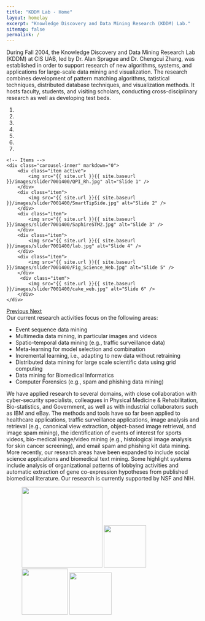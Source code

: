 ```yaml
---
title: "KDDM Lab - Home"
layout: homelay
excerpt: "Knowledge Discovery and Data Mining Research (KDDM) Lab."
sitemap: false
permalink: /
---
```

<div markdown="0" text-align: justify; text-justify: inter-word;   >

During Fall 2004, the Knowledge Discovery and Data Mining Research Lab (KDDM) at CIS UAB, led by Dr. Alan Sprague and Dr. Chengcui Zhang, was established in  order  to support research of new algorithms, systems, and applications for large-scale data mining and visualization. The research combines development of pattern matching algorithms, tatistical techniques, distributed database techniques, and visualization methods. It hosts faculty, students, and visiting scholars, conducting cross-disciplinary research as well as developing test beds.
</div >
<div markdown="0" id="carousel" class="carousel slide" data-ride="carousel" data-interval="4000" data-pause="hover" >
    <!-- Menu -->
    <ol class="carousel-indicators">
        <li data-target="#carousel" data-slide-to="0" class="active"></li>
        <li data-target="#carousel" data-slide-to="1"></li>
        <li data-target="#carousel" data-slide-to="2"></li>
        <li data-target="#carousel" data-slide-to="3"></li>
        <li data-target="#carousel" data-slide-to="4"></li>
        <li data-target="#carousel" data-slide-to="5"></li>
        <li data-target="#carousel" data-slide-to="6"></li>
    </ol>

    <!-- Items -->
    <div class="carousel-inner" markdown="0">
        <div class="item active">
            <img src="{{ site.url }}{{ site.baseurl }}/images/slider7001400/QPI_Rh.jpg" alt="Slide 1" />
        </div>
        <div class="item">
            <img src="{{ site.url }}{{ site.baseurl }}/images/slider7001400/SmartTipSide.jpg" alt="Slide 2" />
        </div>
        <div class="item">
            <img src="{{ site.url }}{{ site.baseurl }}/images/slider7001400/SaphireSTM2.jpg" alt="Slide 3" />
        </div>
        <div class="item">
            <img src="{{ site.url }}{{ site.baseurl }}/images/slider7001400/lab.jpg" alt="Slide 4" />
        </div>
        <div class="item">
            <img src="{{ site.url }}{{ site.baseurl }}/images/slider7001400/Fig_Science_Web.jpg" alt="Slide 5" />
        </div>       
         <div class="item">
            <img src="{{ site.url }}{{ site.baseurl }}/images/slider7001400/cake_web.jpg" alt="Slide 6" />
        </div>
    </div>
  <a class="left carousel-control" href="#carousel" role="button" data-slide="prev">
    <span class="glyphicon glyphicon-chevron-left" aria-hidden="true"></span>
    <span class="sr-only">Previous</span>
  </a>
  <a class="right carousel-control" href="#carousel" role="button" data-slide="next">
    <span class="glyphicon glyphicon-chevron-right" aria-hidden="true"></span>
    <span class="sr-only">Next</span>
  </a>
</div>

 <div markdown="0">
Our current research activities focus on the following areas:
<ul>
<li>Event sequence data mining</li>
<li>Multimedia data mining, in particular images and videos</li>
<li>Spatio-temporal data mining (e.g., traffic surveillance data)</li>
<li>Meta-learning for model selection and combination</li>
<li>Incremental learning, i.e., adapting to new data without retraining</li>
<li>Distributed data mining for large scale scientific data using grid computing</li>
<li>Data mining for Biomedical Informatics</li>
<li>Computer Forensics (e.g., spam and phishing data mining)</li>
</ul>

</div>


We  have applied  research to several  domains, with close  collaboration  with  cyber-security specialists, colleagues in Physical Medicine & Rehabilitation, Bio-statistics, and Government, as well as with industrial collaborators such as IBM and eBay. The methods and tools have so far been  applied  to healthcare   applications, traffic surveillance applications, image analysis and retrieval (e.g., canonical view extraction, object-based image retrieval, and image spam mining), the identification of  events of   interest for sports videos, bio-medical image/video  mining (e.g., histological image analysis for  skin cancer screening), and  email spam and  phishing  kit data mining. More recently, our research  areas have been expanded to include social science applications and biomedical text mining. Some highlight systems include analysis of organizational patterns of lobbying activities and automatic extraction of gene co-expression hypotheses from published biomedical literature. Our research is currently supported by NSF and NIH.


<figure class="fourth">
  <img src="{{ site.url }}{{ site.baseurl }}/images/logopic/Logo_Leiden.jpg" style="width: 210px">
  <img src="{{ site.url }}{{ site.baseurl }}/images/logopic/Logo_Nanofront.jpg" style="width: 110px">
  <img src="{{ site.url }}{{ site.baseurl }}/images/logopic/Logo_NWO.jpg" style="width: 120px">
  <img src="{{ site.url }}{{ site.baseurl }}/images/logopic/Logo_ERC.jpg" style="width: 110px">
</figure>
